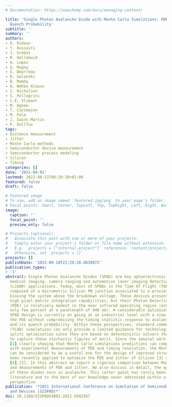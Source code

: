```yaml
---
# Documentation: https://wowchemy.com/docs/managing-content/

title: 'Single Photon Avalanche Diode with Monte Carlo Simulations: PDE, Jitter and
  Quench Probability'
subtitle: ''
summary: ''
authors:
- D. Rideau
- Y. Oussaiti
- J. Grebot
- R. Helleboid
- A. Lopez
- G. Mugny
- E. Bourreau
- D. Golanski
- B. Mamdy
- H. Wehbe Alause
- I. Nicholson
- S. Pellegrini
- C.E. Vlimant
- M. Agnew
- T. Cazimajou
- M. Pala
- J. Saint-Martin
- P. Dollfus
tags:
- Distance measurement
- Jitter
- Monte Carlo methods
- Semiconductor device measurement
- Semiconductor process modeling
- Silicon
- Timing
categories: []
date: '2021-09-01'
lastmod: 2022-08-11T00:29:28+02:00
featured: false
draft: false

# Featured image
# To use, add an image named `featured.jpg/png` to your page's folder.
# Focal points: Smart, Center, TopLeft, Top, TopRight, Left, Right, BottomLeft, Bottom, BottomRight.
image:
  caption: ''
  focal_point: ''
  preview_only: false

# Projects (optional).
#   Associate this post with one or more of your projects.
#   Simply enter your project's folder or file name without extension.
#   E.g. `projects = ["internal-project"]` references `content/project/deep-learning/index.md`.
#   Otherwise, set `projects = []`.
projects: []
publishDate: '2022-08-10T22:29:28.883897Z'
publication_types:
- '1'
abstract: Single Photon Avalanche Diodes (SPAD) are key optoelectronic detectors for
  medical imaging, camera ranging and automotive laser imaging detection and ranging
  (LiDAR) applications. Today, most of SPADs in the Time Of Flight (TOF) market are
  composed of a micrometric Silicon PN junction associated to a proximity CMOS electronics
  biasing the system above the breakdown voltage. These devices present low noise,
  high pixel-matrix integration capabilities, but their Photon Detection Efficiency
  (PDE) is relatively modest in the near infrared operating region (achieving typically
  only few percent at a wavelength of 940 nm). A considerable optimisation of the
  SPAD design is currently on going at an industrial level with a view of increasing
  the PDE without compromising the timing statistic response to avalanche (Jitter)
  and its quench probability. Within these perspectives, standard commercial Technology-Computer-Assisted-Design
  (TCAD) simulations can only provide a limited guidance for technological and design
  splits optimisation since they are based on deterministic solvers that are unable
  to capture these stochastic figures of merit. Since the seminal work from Spinelli
  [1] clearly showing that Monte Carlo simulations predictions can compare favourably
  with experimental measurements of PDE and timing resolution, the Monte Carlo method
  can be considered to be a useful one for the design of improved structures. It has
  been recently applied to optimize the PDE and Jitter of Silicon [3] and InGaAs SPADs
  [4],[5]. In this abstract we report a rigorous comparison between Monte Carlo predictions
  and measurements of PDE and Jitter. We also discuss in detail, the quench probability
  of these diodes once in avalanche. This latter point has rarely been discussed in
  literature and to the best of our knowledge never addressed within a Monte Carlo
  perspective.
publication: '*2021 International Conference on Simulation of Semiconductor Processes
  and Devices (SISPAD)*'
doi: 10.1109/SISPAD54002.2021.9592567
---
```

